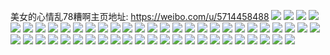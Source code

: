 美女的心情乱78糟啊主页地址: https://weibo.com/u/5714458488 
![](https://wx4.sinaimg.cn/mw2000/006eJhHily1h983kz0rw7j32c0340u0z.jpg) 
![](https://wx4.sinaimg.cn/mw2000/006eJhHily1h983l033psj30n01dswpl.jpg) 
![](https://wx4.sinaimg.cn/mw2000/006eJhHily1h983l7ottkj30vc15sgvr.jpg) 
![](https://wx4.sinaimg.cn/mw2000/006eJhHily1h983lakl7tj30s41dzh7s.jpg) 
![](https://wx4.sinaimg.cn/mw2000/006eJhHily1h8poxog68yj30u0140ahp.jpg) 
![](https://wx4.sinaimg.cn/mw2000/006eJhHily1h8poxqnru5j30u0140wms.jpg) 
![](https://wx4.sinaimg.cn/mw2000/006eJhHily1h8poxp2d78j30u014046b.jpg) 
![](https://wx4.sinaimg.cn/mw2000/006eJhHily1h8nzur4vbhj30k00zk77o.jpg) 
![](https://wx4.sinaimg.cn/mw2000/006eJhHily1h8nzuru67qj30u01hcanz.jpg) 
![](https://wx4.sinaimg.cn/mw2000/006eJhHily1h8hupz8j0ij30u0140ah2.jpg) 
![](https://wx4.sinaimg.cn/mw2000/006eJhHily1h8huq0g71yj30u01407ck.jpg) 
![](https://wx4.sinaimg.cn/mw2000/006eJhHily1h8hupyolqkj30u013zq9y.jpg) 
![](https://wx4.sinaimg.cn/mw2000/006eJhHily1h8huq1o0fzj30u015yjxs.jpg) 
![](https://wx4.sinaimg.cn/mw2000/006eJhHily1h8huq26uxyj30u0140qax.jpg) 
![](https://wx4.sinaimg.cn/mw2000/006eJhHily1h8huq3dce2j30u0140jz4.jpg) 
![](https://wx4.sinaimg.cn/mw2000/006eJhHily1h8hursdpttj30os0v80xc.jpg) 
![](https://wx4.sinaimg.cn/mw2000/006eJhHily1h8hurtqwroj30u00z7tg9.jpg) 
![](https://wx4.sinaimg.cn/mw2000/006eJhHily1h8fy6kxofvj30u013zgnt.jpg) 
![](https://wx4.sinaimg.cn/mw2000/006eJhHily1h8fy6leezmj30wf0u0tbk.jpg) 
![](https://wx4.sinaimg.cn/mw2000/006eJhHily1h8bwe28q7gj30u01hcn6u.jpg) 
![](https://wx4.sinaimg.cn/mw2000/006eJhHily1h8bwe35tdwj30u01hcn6k.jpg) 
![](https://wx4.sinaimg.cn/mw2000/006eJhHily1h8bwe43h6cj30u01hcgxs.jpg) 
![](https://wx4.sinaimg.cn/mw2000/006eJhHily1h87ce7uf3bj30n01ds795.jpg) 
![](https://wx4.sinaimg.cn/mw2000/006eJhHily1h87ceb0ps2j30n01dswkf.jpg) 
![](https://wx4.sinaimg.cn/mw2000/006eJhHily1h87cee3ygnj30n01dsq8k.jpg) 
![](https://wx4.sinaimg.cn/mw2000/006eJhHily1h86nqy2jfhj30u014012q.jpg) 
![](https://wx4.sinaimg.cn/mw2000/006eJhHily1h86nqx5k19j30u0140n77.jpg) 
![](https://wx4.sinaimg.cn/mw2000/006eJhHily1h84f2rjyajj30u01407d0.jpg) 
![](https://wx4.sinaimg.cn/mw2000/006eJhHily1h81katth1nj30u0141wkh.jpg) 
![](https://wx4.sinaimg.cn/mw2000/006eJhHily1h7s8929vytj31410u011q.jpg) 
![](https://wx4.sinaimg.cn/mw2000/006eJhHily1h7s8950mwrj30u0140wmb.jpg) 
![](https://wx4.sinaimg.cn/mw2000/006eJhHily1h7s891hxbij31410u046w.jpg) 
![](https://wx4.sinaimg.cn/mw2000/006eJhHily1h7q1t7jev6j31900u0n2b.jpg) 
![](https://wx4.sinaimg.cn/mw2000/006eJhHily1h7q1t7xc3hj31900u0wj5.jpg) 
![](https://wx4.sinaimg.cn/mw2000/006eJhHily1h7q1t75x8qj31900u0jxi.jpg) 
![](https://wx4.sinaimg.cn/mw2000/006eJhHily1h7api8sxhcj30u0140te9.jpg) 
![](https://wx4.sinaimg.cn/mw2000/006eJhHily1h7api8bkr4j30u011i7a8.jpg) 
![](https://wx4.sinaimg.cn/mw2000/006eJhHily1h7api7y7j8j30u0140wjw.jpg) 
![](https://wx4.sinaimg.cn/mw2000/006eJhHily1h6lil3j0dij30u01hcdis.jpg) 
![](https://wx4.sinaimg.cn/mw2000/006eJhHily1h6lil4zqt0j30u01hc77u.jpg) 
![](https://wx4.sinaimg.cn/mw2000/006eJhHily1h6lil4cbupj30u01hcgqq.jpg) 
![](https://wx4.sinaimg.cn/mw2000/006eJhHily1h6lil5tbd3j30u01hcgo8.jpg) 
![](https://wx4.sinaimg.cn/mw2000/006eJhHily1h6lil72iqpj30u01hcjvp.jpg) 
![](https://wx4.sinaimg.cn/mw2000/006eJhHily1h6lil7sexfj30u01ha47z.jpg) 
![](https://wx4.sinaimg.cn/mw2000/006eJhHily1h4ei4xordjj32801nz1kx.jpg) 
![](https://wx4.sinaimg.cn/mw2000/006eJhHily1h4ei573dhqj30k00zktdi.jpg) 
![](https://wx4.sinaimg.cn/mw2000/006eJhHily1h3lzhgbhpsj30u014078s.jpg) 
![](https://wx4.sinaimg.cn/mw2000/006eJhHily1h3lzhvspwej31400u0qbi.jpg) 
![](https://wx4.sinaimg.cn/mw2000/006eJhHily1h3lzhe10pdj30u0141q82.jpg) 
![](https://wx4.sinaimg.cn/mw2000/006eJhHily1h27714kbxvj30u0140dnt.jpg) 
![](https://wx4.sinaimg.cn/mw2000/006eJhHily1h27716r9odj30u0140jyo.jpg) 
![](https://wx4.sinaimg.cn/mw2000/006eJhHily1h2771947kfj30u01407ch.jpg) 
